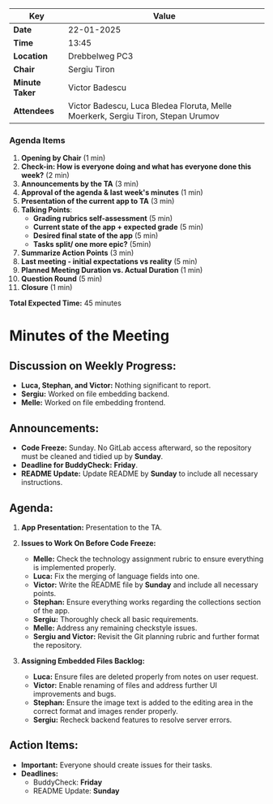 | Key         | Value                                             |
| ---------------- | ----------------------------------------------------- |
| **Date**         | 22-01-2025                                            |
| **Time**         | 13:45                                                 |
| **Location**     | Drebbelweg PC3                                        |
| **Chair**        | Sergiu Tiron                                          |
| **Minute Taker** | Victor Badescu                                          |
| **Attendees**    | Victor Badescu, Luca Bledea Floruta, Melle Moerkerk, Sergiu Tiron, Stepan Urumov

### Agenda Items

1. **Opening by Chair** (1 min)  
2. **Check-in: How is everyone doing and what has everyone done this week?** (2 min)  
3. **Announcements by the TA** (3 min)  
4. **Approval of the agenda & last week's minutes** (1 min) 
5. **Presentation of the current app to TA** (3 min) 
6. **Talking Points**:  
   - **Grading rubrics self-assessment** (5 min)  
   - **Current state of the app + expected grade** (5 min)  
   - **Desired final state of the app** (5 min) 
   - **Tasks split/ one more epic?** (5min)
7. **Summarize Action Points** (3 min)  
8. **Last meeting - initial expectations vs reality** (5 min) 
9. **Planned Meeting Duration vs. Actual Duration** (1 min)  
10. **Question Round** (5 min)  
11. **Closure** (1 min)  

**Total Expected Time:** 45 minutes

# Minutes of the Meeting

## Discussion on Weekly Progress:
- **Luca, Stephan, and Victor:** Nothing significant to report.
- **Sergiu:** Worked on file embedding backend.
- **Melle:** Worked on file embedding frontend.

## Announcements:
- **Code Freeze:** Sunday. No GitLab access afterward, so the repository must be cleaned and tidied up by **Sunday**.
- **Deadline for BuddyCheck:** **Friday**.
- **README Update:** Update README by **Sunday** to include all necessary instructions.

## Agenda:
1. **App Presentation:** Presentation to the TA.
2. **Issues to Work On Before Code Freeze:**
   - **Melle:** Check the technology assignment rubric to ensure everything is implemented properly.
   - **Luca:** Fix the merging of language fields into one.
   - **Victor:** Write the README file by **Sunday** and include all necessary points.
   - **Stephan:** Ensure everything works regarding the collections section of the app.
   - **Sergiu:** Thoroughly check all basic requirements.
   - **Melle:** Address any remaining checkstyle issues.
   - **Sergiu and Victor:** Revisit the Git planning rubric and further format the repository.

3. **Assigning Embedded Files Backlog:**
   - **Luca:** Ensure files are deleted properly from notes on user request.
   - **Victor:** Enable renaming of files and address further UI improvements and bugs.
   - **Stephan:** Ensure the image text is added to the editing area in the correct format and images render properly.
   - **Sergiu:** Recheck backend features to resolve server errors.

## Action Items:
- **Important:** Everyone should create issues for their tasks.
- **Deadlines:**  
  - BuddyCheck: **Friday**  
  - README Update: **Sunday**
